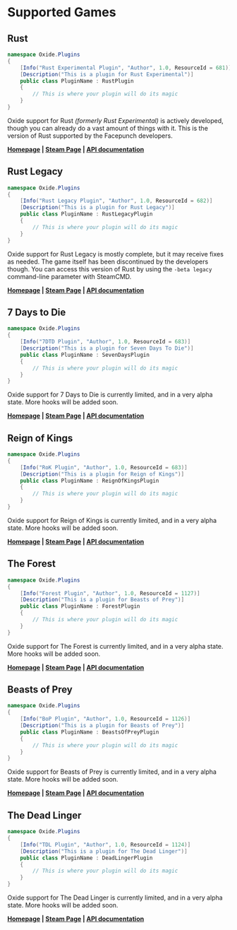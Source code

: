 # Supported Games

## Rust

``` csharp
namespace Oxide.Plugins
{
    [Info("Rust Experimental Plugin", "Author", 1.0, ResourceId = 681)]
    [Description("This is a plugin for Rust Experimental")]
    public class PluginName : RustPlugin
    {
        // This is where your plugin will do its magic
    }
}
```

Oxide support for Rust _(formerly Rust Experimental)_ is actively developed, though you can already do a vast amount of things with it. This is the version of Rust supported by the Facepunch developers.

**[Homepage](http://playrust.com/) | [Steam Page](http://store.steampowered.com/app/252490/) | [API documentation](rust.html)**

## Rust Legacy

``` csharp
namespace Oxide.Plugins
{
    [Info("Rust Legacy Plugin", "Author", 1.0, ResourceId = 682)]
    [Description("This is a plugin for Rust Legacy")]
    public class PluginName : RustLegacyPlugin
    {
        // This is where your plugin will do its magic
    }
}
```

Oxide support for Rust Legacy is mostly complete, but it may receive fixes as needed. The game itself has been discontinued by the developers though. You can access this version of Rust by using the `-beta legacy` command-line parameter with SteamCMD.

**[Homepage](http://playrust.com/) | [Steam Page](http://store.steampowered.com/app/252490/) | [API documentation](legacy.html)**

## 7 Days to Die

``` csharp
namespace Oxide.Plugins
{
    [Info("7DTD Plugin", "Author", 1.0, ResourceId = 683)]
    [Description("This is a plugin for Seven Days To Die")]
    public class PluginName : SevenDaysPlugin
    {
        // This is where your plugin will do its magic
    }
}
```

Oxide support for 7 Days to Die is currently limited, and in a very alpha state. More hooks will be added soon.

**[Homepage](http://7daystodie.com/) | [Steam Page](http://store.steampowered.com/app/251570/) | [API documentation](sdtd.html)**

## Reign of Kings

``` csharp
namespace Oxide.Plugins
{
    [Info("RoK Plugin", "Author", 1.0, ResourceId = 683)]
    [Description("This is a plugin for Reign of Kings")]
    public class PluginName : ReignOfKingsPlugin
    {
        // This is where your plugin will do its magic
    }
}
```

Oxide support for Reign of Kings is currently limited, and in a very alpha state. More hooks will be added soon.

**[Homepage](http://www.reignofkings.net/) | [Steam Page](http://store.steampowered.com/app/344760/) | [API documentation](rok.html)**

## The Forest

``` csharp
namespace Oxide.Plugins
{
    [Info("Forest Plugin", "Author", 1.0, ResourceId = 1127)]
    [Description("This is a plugin for Beasts of Prey")]
    public class PluginName : ForestPlugin
    {
        // This is where your plugin will do its magic
    }
}
```

Oxide support for The Forest is currently limited, and in a very alpha state. More hooks will be added soon.

**[Homepage](http://survivetheforest.com/) | [Steam Page](http://store.steampowered.com/app/242760/) | [API documentation](/forest/)**

## Beasts of Prey

``` csharp
namespace Oxide.Plugins
{
    [Info("BoP Plugin", "Author", 1.0, ResourceId = 1126)]
    [Description("This is a plugin for Beasts of Prey")]
    public class PluginName : BeastsOfPreyPlugin
    {
        // This is where your plugin will do its magic
    }
}
```

Oxide support for Beasts of Prey is currently limited, and in a very alpha state. More hooks will be added soon.

**[Homepage](http://www.beastsofprey.com/) | [Steam Page](http://store.steampowered.com/app/299860/) | [API documentation](/bop/)**

## The Dead Linger

``` csharp
namespace Oxide.Plugins
{
    [Info("TDL Plugin", "Author", 1.0, ResourceId = 1124)]
    [Description("This is a plugin for The Dead Linger")]
    public class PluginName : DeadLingerPlugin
    {
        // This is where your plugin will do its magic
    }
}
```

Oxide support for The Dead Linger is currently limited, and in a very alpha state. More hooks will be added soon.

**[Homepage](http://www.thedeadlinger.com/) | [Steam Page](http://store.steampowered.com/app/245130/) | [API documentation](/tdl/)**
